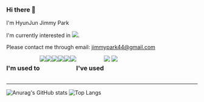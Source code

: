 ### Hi there 👋
I'm HyunJun Jimmy Park

I'm currently interested in <img src="https://img.shields.io/badge/TypeScript-3178C6?style=flat-square&logo=TypeScript&logoColor=white"/>.

Please contact me through email: jimmypark44@gmail.com

<!-- <h3 align=center>🎇 Main Stack</h3> -->
<div align=center style="display:flex">
<!-- <div> -->
    <h3> I'm used to </h3>
    <img src="https://img.shields.io/badge/Python-3776AB?style=flat-square&logo=Python&logoColor=white"/>
    <img src="https://img.shields.io/badge/TypeScript-3178C6?style=flat-square&logo=TypeScript&logoColor=white"/>
    <img src="https://img.shields.io/badge/JavaScript-F7DF1E?style=flat-square&logo=JavaScript&logoColor=white"/>
    <img src="https://img.shields.io/badge/Node.js-339933?style=flat-square&logo=Node.js&logoColor=white"/>
    <img src="https://img.shields.io/badge/MongoDB-47A248?style=flat-square&logo=MongoDB&logoColor=white"/>
    <img src="https://img.shields.io/badge/Git-F05032?style=flat-square&logo=Git&logoColor=white"/>
    <h3> I've used </h3>
    <img src="https://img.shields.io/badge/R-276DC3?style=flat-square&logo=Flask&logoColor=white"/></a>&nbsp
    <img src="https://img.shields.io/badge/aws-333664?style=flat-square&logo=amazon-aws&logoColor=white"/></a>&nbsp 
</div>
<hr>

<!-- <div align="center" style="display:flex"> -->
<!-- <div>
     -->
![Anurag's GitHub stats](https://github-readme-stats.vercel.app/api?username=jimmypark44&show_icons=true&theme=tokyonight)
![Top Langs](https://github-readme-stats.vercel.app/api/top-langs/?username=jimmypark44)

<!--
**jimmypark44/jimmypark44** is a ✨ _special_ ✨ repository because its `README.md` (this file) appears on your GitHub profile.

Here are some ideas to get you started:

- 🔭 I’m currently working on ...
- 🌱 I’m currently learning ...
- 👯 I’m looking to collaborate on ...
- 🤔 I’m looking for help with ...
- 💬 Ask me about ...
- 📫 How to reach me: ...
- 😄 Pronouns: ...
- ⚡ Fun fact: ...
-->
